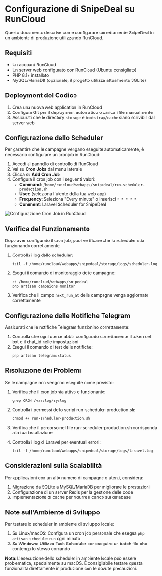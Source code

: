 # Configurazione di SnipeDeal su RunCloud

Questo documento descrive come configurare correttamente SnipeDeal in un ambiente di produzione utilizzando RunCloud.

## Requisiti

- Un account RunCloud
- Un server web configurato con RunCloud (Ubuntu consigliato)
- PHP 8.1+ installato
- MySQL/MariaDB (opzionale, il progetto utilizza attualmente SQLite)

## Deployment del Codice

1. Crea una nuova web application in RunCloud
2. Configura Git per il deployment automatico o carica i file manualmente
3. Assicurati che le directory `storage` e `bootstrap/cache` siano scrivibili dal server web

## Configurazione dello Scheduler

Per garantire che le campagne vengano eseguite automaticamente, è necessario configurare un cronjob in RunCloud:

1. Accedi al pannello di controllo di RunCloud
2. Vai su **Cron Jobs** dal menu laterale
3. Clicca su **Add Cron Job**
4. Configura il cron job con i seguenti valori:
   - **Command**: `/home/runcloud/webapps/snipedeal/run-scheduler-production.sh`
   - **User**: (seleziona l'utente della tua web app)
   - **Frequency**: Seleziona "Every minute" o inserisci `* * * * *`
   - **Comment**: Laravel Scheduler for SnipeDeal

![Configurazione Cron Job in RunCloud](https://docs.runcloud.io/images/app-management/cron-jobs.png)

## Verifica del Funzionamento

Dopo aver configurato il cron job, puoi verificare che lo scheduler stia funzionando correttamente:

1. Controlla i log dello scheduler:
   ```
   tail -f /home/runcloud/webapps/snipedeal/storage/logs/scheduler.log
   ```

2. Esegui il comando di monitoraggio delle campagne:
   ```
   cd /home/runcloud/webapps/snipedeal
   php artisan campaigns:monitor
   ```

3. Verifica che il campo `next_run_at` delle campagne venga aggiornato correttamente

## Configurazione delle Notifiche Telegram

Assicurati che le notifiche Telegram funzionino correttamente:

1. Controlla che ogni utente abbia configurato correttamente il token del bot e il chat_id nelle impostazioni
2. Esegui il comando di test delle notifiche:
   ```
   php artisan telegram:status
   ```

## Risoluzione dei Problemi

Se le campagne non vengono eseguite come previsto:

1. Verifica che il cron job sia attivo e funzionante:
   ```
   grep CRON /var/log/syslog
   ```

2. Controlla i permessi dello script run-scheduler-production.sh:
   ```
   chmod +x run-scheduler-production.sh
   ```

3. Verifica che il percorso nel file run-scheduler-production.sh corrisponda alla tua installazione

4. Controlla i log di Laravel per eventuali errori:
   ```
   tail -f /home/runcloud/webapps/snipedeal/storage/logs/laravel.log
   ```

## Considerazioni sulla Scalabilità

Per applicazioni con un alto numero di campagne o utenti, considera:

1. Migrazione da SQLite a MySQL/MariaDB per migliorare le prestazioni
2. Configurazione di un server Redis per la gestione delle code
3. Implementazione di cache per ridurre il carico sul database

## Note sull'Ambiente di Sviluppo

Per testare lo scheduler in ambiente di sviluppo locale:

1. Su Linux/macOS: Configura un cron job personale che esegua `php artisan schedule:run` ogni minuto
2. Su Windows: Utilizza Task Scheduler per eseguire un batch file che contenga lo stesso comando

**Nota**: L'esecuzione dello scheduler in ambiente locale può essere problematica, specialmente su macOS. È consigliabile testare questa funzionalità direttamente in produzione con le dovute precauzioni. 